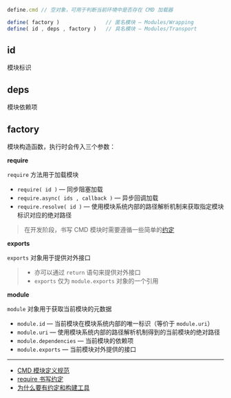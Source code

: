 ```js
define.cmd // 空对象，可用于判断当前环境中是否存在 CMD 加载器

define( factory )               // 匿名模块 — Modules/Wrapping
define( id , deps , factory )   // 具名模块 — Modules/Transport
```

## id

模块标识

## deps

模块依赖项

## factory

模块构造函数，执行时会传入三个参数：

__require__

`require` 方法用于加载模块

- `require( id )` — 同步阻塞加载
- `require.async( ids , callback )` — 异步回调加载
- `require.resolve( id )` — 使用模块系统内部的路径解析机制来获取指定模块标识对应的绝对路径

> 在开发阶段，书写 CMD 模块时需要遵循一些简单的[约定](https://github.com/seajs/seajs/issues/259)

__exports__

`exports` 对象用于提供对外接口

> - 亦可以通过 `return` 语句来提供对外接口
> - `exports` 仅为 `module.exports` 对象的一个引用

__module__

`module` 对象用于获取当前模块的元数据

- `module.id` — 当前模块在模块系统内部的唯一标识（等价于 `module.uri`）
- `module.uri` — 使用模块系统内部的路径解析机制得到的当前模块的绝对路径
- `module.dependencies` — 当前模块的依赖项
- `module.exports` — 当前模块对外提供的接口

---

- [CMD 模块定义规范](https://github.com/seajs/seajs/issues/242)
- [require 书写约定](https://github.com/seajs/seajs/issues/259)
- [为什么要有约定和构建工具](https://github.com/seajs/seajs/issues/426)
